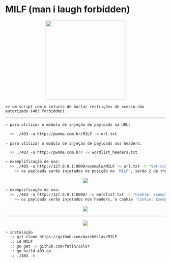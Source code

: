 #       MILF (man i laugh forbidden)
<p align="center">
  <img src="https://i.imgur.com/ELcDw6A.jpg" width="250" height="250">
</p>

    >> um script com o intuito de burlar restrições de acesso não autorizado (403 forbidden).
---
```bash
> para utilizar o módulo de injeção de payloads na URL:

  >> ./403 -u http://pwnme.com.br/MILF -w url.txt
  
> para utilizar o módulo de injeção de payloads nos headers:

  >> ./403 -u http://pwnme.com.br/ -w wordlist_headers.txt
```

```bash
> exemplificação de uso:
  >> ./403 -u http://127.0.0.1:8000/exemplo/MILF -w url.txt -h "Set-Cookie: Teste" -t 2
    >> os payloads serão injetados na posição no 'MILF', terão 2 de thread e o cookie 'Set-Cookie: Teste'
```
</p>
<p align="center">
  <img src="https://user-images.githubusercontent.com/44043159/155319639-149c303f-c423-4473-9662-2a672c2c3cb2.png">
</p>

```bash
> exemplificação de uso:
  >> ./403 -u http://127.0.0.1:8000/ -w wordlist.txt -h "Cookie: Exemplo" -i 192.168.1.5
    >> os payloads serão injetados nos headers, o cookie 'Cookie: Exemplo' e o IP 192.168.1.5 no payload.
```

<p align="center">
  <img src="https://user-images.githubusercontent.com/44043159/155320417-dcfd2bd9-a50b-4d54-b915-7a0f6d8fd589.png">
</p>

---

<p align="center">
  <img src="https://user-images.githubusercontent.com/44043159/155320727-d97e6756-ec60-4373-9ec9-7b0aa3287b0c.png">
</p>

```bash
> instalação
  :: git clone https://github.com/march0s1as/MILF
  :: cd MILF
  :: go get -v github.com/fatih/color
  :: go build 403.go
  :: ./403 -h
```

